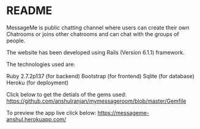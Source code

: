 # README

MessageMe is public chatting channel where users can create their own Chatrooms or joins other chatrooms and can chat with the groups of people.

The website has been developed using Rails (Version 6.1.1) framework.

The technologies used are:

Ruby 2.7.2p137 (for backend)
Bootstrap (for frontend)
Sqlite (for database)
Heroku (for deployment)

Click below to get the detials of the gems used:
https://github.com/anshulranjan/mymessageroom/blob/master/Gemfile 

To preview the app live click below:
https://messageme-anshul.herokuapp.com/


